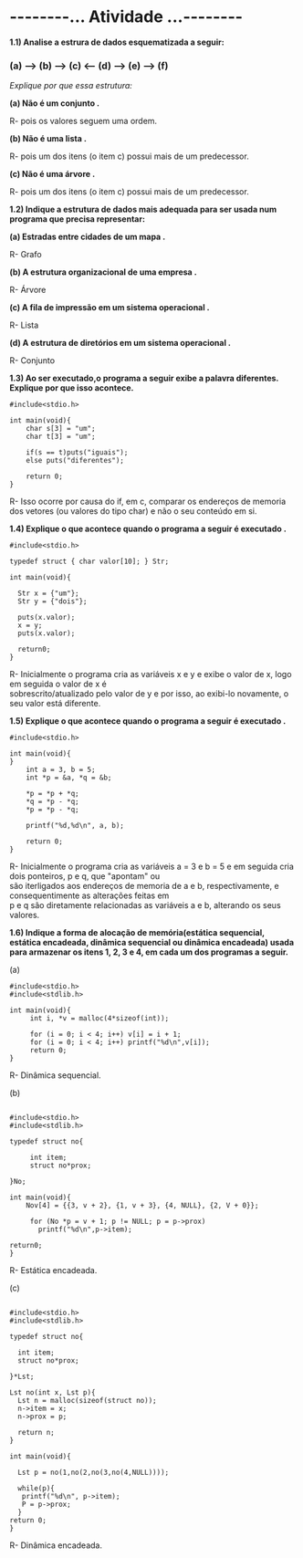 # --------... Atividade ...--------

**1.1) Analise a estrura de dados esquematizada a seguir:**

### (a) --> (b) --> (c) <-- (d) --> (e) --> (f)

*Explique por que essa estrutura:*

**(a) Não é um conjunto                             .**

R- pois os valores seguem uma ordem.

**(b) Não é uma lista                       .**

R- pois um dos itens (o item c) possui mais de um predecessor.

**(c) Não é uma árvore                       .**

R- pois um dos itens (o item c) possui mais de um predecessor.

**1.2) Indique a estrutura de dados mais adequada para ser usada num programa que precisa representar:**

**(a) Estradas entre cidades de um mapa                        .**

R- Grafo

**(b) A estrutura organizacional de uma empresa                            .**

R- Árvore

**(c) A fila de impressão em um sistema operacional                              .**

R- Lista

**(d) A estrutura de diretórios em um sistema operacional                         .**

R- Conjunto

**1.3) Ao ser executado,o programa a seguir exibe a palavra diferentes. Explique por que isso acontece.**

```
#include<stdio.h>

int main(void){
    char s[3] = "um";
    char t[3] = "um";
    
    if(s == t)puts("iguais");
    else puts("diferentes");
    
    return 0;
}

```

R- Isso ocorre por causa do if, em c, comparar os endereços de memoria dos vetores (ou valores do tipo char) e não o seu conteúdo em si.

**1.4) Explique o que acontece quando o programa a seguir é executado    .**

```
#include<stdio.h>

typedef struct { char valor[10]; } Str;

int main(void){

  Str x = {"um"};
  Str y = {"dois"};

  puts(x.valor);
  x = y;
  puts(x.valor);

  return0;
}
```

R-  Inicialmente o programa cria as variáveis x e y e exibe o valor de x, logo em seguida o valor de x é         
  sobrescrito/atualizado pelo valor de y e por isso, ao exibi-lo novamente, o seu valor está diferente.

**1.5) Explique o que acontece quando o programa a seguir é executado          .**

```
#include<stdio.h>

int main(void){
}
    int a = 3, b = 5;
    int *p = &a, *q = &b;
    
    *p = *p + *q;
    *q = *p - *q;
    *p = *p - *q;
    
    printf("%d,%d\n", a, b);
    
    return 0;
}

```

R- Inicialmente o programa cria as variáveis a = 3 e b = 5 e em seguida cria dois ponteiros, p e q, que "apontam" ou           
 são iterligados aos endereços de memoria de a e b, respectivamente, e consequentimente as alterações feitas em          
 p e q são diretamente relacionadas as variáveis a e b, alterando os seus valores.

**1.6) Indique a forma de alocação de memória(estática sequencial, estática encadeada, dinâmica sequencial ou dinâmica encadeada) 
usada para armazenar os itens 1, 2, 3 e 4, em cada um dos programas a seguir.**

(a)
```
#include<stdio.h>
#include<stdlib.h>

int main(void){
     int i, *v = malloc(4*sizeof(int));
     
     for (i = 0; i < 4; i++) v[i] = i + 1;
     for (i = 0; i < 4; i++) printf("%d\n",v[i]);
     return 0;
}
```

R- Dinâmica sequencial.

(b)
```

#include<stdio.h>
#include<stdlib.h>

typedef struct no{

     int item;
     struct no*prox;
     
}No;

int main(void){
    Nov[4] = {{3, v + 2}, {1, v + 3}, {4, NULL}, {2, V + 0}};
    
     for (No *p = v + 1; p != NULL; p = p->prox)
       printf("%d\n",p->item);
       
return0;
}
```

R- Estática encadeada.

(c)
``` 

#include<stdio.h>
#include<stdlib.h>

typedef struct no{
  
  int item;
  struct no*prox;
  
}*Lst;

Lst no(int x, Lst p){
  Lst n = malloc(sizeof(struct no));
  n->item = x;
  n->prox = p;
  
  return n;
}

int main(void){

  Lst p = no(1,no(2,no(3,no(4,NULL))));

  while(p){
   printf("%d\n", p->item);
   P = p->prox;
  }
return 0;
}
```

R- Dinâmica encadeada.
